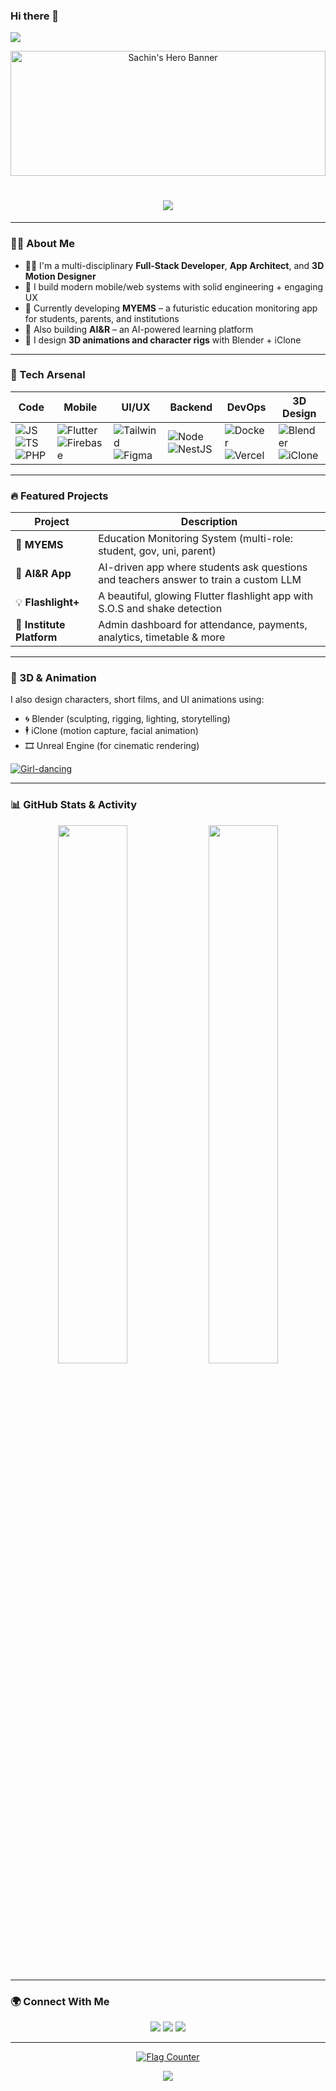 ### Hi there 👋
![](https://komarev.com/ghpvc/?username=sachin96Boy)
<!-- BANNER START -->
<p align="center">
  <img src="https://media.giphy.com/media/v1.Y2lkPTc5MGI3NjExanVoZjlxNTNuejE3cjFsZHJlMHl1Y2phZ2cxbWx3aXp4ZThxMGZxOSZlcD12MV9naWZzX3NlYXJjaCZjdD1n/bGgsc5mWoryfgKBx1u/giphy.gif" alt="Sachin's Hero Banner" width="100%" height="200px" object-fit="cover" />
</p>
<!-- BANNER END -->

<h1 align="center">
  <img src="https://readme-typing-svg.herokuapp.com?font=Fira+Code&size=26&pause=1000&color=61DAFB&vCenter=true&width=435&lines=Hi+I'm+Sachin!;Full-Stack+Dev+%7C+Flutter+Expert;3D+Animator+%7C+System+Builder" />
</h1>

---

### 🧑‍💻 About Me

- 👨‍💻 I'm a multi-disciplinary **Full-Stack Developer**, **App Architect**, and **3D Motion Designer**
- 🚀 I build modern mobile/web systems with solid engineering + engaging UX
- 🧠 Currently developing **MYEMS** – a futuristic education monitoring app for students, parents, and institutions
- 🧩 Also building **AI&R** – an AI-powered learning platform
- 🎨 I design **3D animations and character rigs** with Blender + iClone

---

### 🚀 Tech Arsenal

| Code | Mobile | UI/UX | Backend | DevOps | 3D Design |
|------|--------|--------|----------|--------|-----------|
| ![JS](https://img.shields.io/badge/-JavaScript-black?style=flat-square&logo=javascript) ![TS](https://img.shields.io/badge/-TypeScript-3178c6?style=flat-square&logo=typescript) ![PHP](https://img.shields.io/badge/-PHP-777BB4?style=flat-square&logo=php) | ![Flutter](https://img.shields.io/badge/-Flutter-02569B?style=flat-square&logo=flutter) ![Firebase](https://img.shields.io/badge/-Firebase-FFCA28?style=flat-square&logo=firebase) | ![Tailwind](https://img.shields.io/badge/-Tailwind-38B2AC?style=flat-square&logo=tailwindcss) ![Figma](https://img.shields.io/badge/-Figma-black?style=flat-square&logo=figma) | ![Node](https://img.shields.io/badge/-Node.js-black?style=flat-square&logo=node.js) ![NestJS](https://img.shields.io/badge/-NestJS-e0234e?style=flat-square&logo=nestjs) | ![Docker](https://img.shields.io/badge/-Docker-2496ED?style=flat-square&logo=docker) ![Vercel](https://img.shields.io/badge/-Vercel-black?style=flat-square&logo=vercel) | ![Blender](https://img.shields.io/badge/-Blender-orange?style=flat-square&logo=blender) ![iClone](https://img.shields.io/badge/-iClone-1D1D1D?style=flat-square&logoColor=white) |

---

### 🔥 Featured Projects

| Project | Description |
|--------|-------------|
| 🚦 **MYEMS** | Education Monitoring System (multi-role: student, gov, uni, parent) |
| 🧠 **AI&R App** | AI-driven app where students ask questions and teachers answer to train a custom LLM |
| 💡 **Flashlight+** | A beautiful, glowing Flutter flashlight app with S.O.S and shake detection |
| 🏫 **Institute Platform** | Admin dashboard for attendance, payments, analytics, timetable & more |

---

### 🎨 3D & Animation

I also design characters, short films, and UI animations using:

- 🌀 Blender (sculpting, rigging, lighting, storytelling)
- 🕴 iClone (motion capture, facial animation)
- 🎞 Unreal Engine (for cinematic rendering)
 
[![Girl-dancing](https://img.youtube.com/vi/Ts97xBJ2wcI/0.jpg)](https://youtu.be/Ts97xBJ2wcI?si=xgX-ihMt4zjlRoAb)

---

### 📊 GitHub Stats & Activity

<p align="center">
  <img src="https://github-readme-stats.vercel.app/api?username=sachin96Boy&show_icons=true&theme=radical" width="47%"/>
  <img src="https://github-readme-streak-stats.herokuapp.com?user=sachin96Boy&theme=radical&date_format=M%20j%5B%2C%20Y%5D" width="47%"/>
</p>

---

### 🌍 Connect With Me

<p align="center">
  <a href="https://sachin96boy.dev"><img src="https://img.shields.io/badge/-sachin96boy.dev-000?style=for-the-badge&logo=Google-Chrome&logoColor=white"/></a>
  <a href="https://linkedin.com/in/sachin96boy"><img src="https://img.shields.io/badge/-LinkedIn-0077B5?style=for-the-badge&logo=linkedin&logoColor=white"/></a>
  <a href="mailto:sachinsupunthaka96@gmail.com"><img src="https://img.shields.io/badge/-Email-c14438?style=for-the-badge&logo=gmail&logoColor=white"/></a>
</p>

---

<p align="center">
  <a href="https://info.flagcounter.com/Tr9F">
    <img src="https://s01.flagcounter.com/countxl/Tr9F/bg_C4C4C4/txt_000000/border_CCCCCC/columns_8/maxflags_12/viewers_0/labels_1/pageviews_1/flags_0/percent_0/" alt="Flag Counter" border="0">
  </a>
</p>

<!-- Footer with a flare -->
<p align="center">
  <img src="https://capsule-render.vercel.app/api?type=waving&color=gradient&height=100&section=footer"/>
</p>

